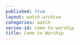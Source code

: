 ```yaml
---
published: true
layout: watch-archive
categories: watch
series-id: come-to-worship
title: Come to Worship
---
```

